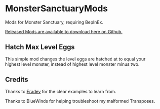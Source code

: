 # MonsterSanctuaryMods
Mods for Monster Sanctuary, requiring BepInEx.

[Released Mods are available to download here on Github.](https://github.com/Wulfbanes/MonsterSanctuaryMods/releases)

## Hatch Max Level Eggs
This simple mod changes the level eggs are hatched at to equal your highest level monster, instead of highest level monster minus two.

## Credits
Thanks to [Eradev](https://github.com/Eradev/MonsterSanctuaryMods) for the clear examples to learn from.

Thanks to BlueWinds for helping troubleshoot my malformed Transposes.